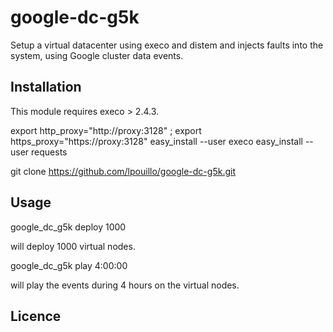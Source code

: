 # google-dc-g5k

Setup a virtual datacenter using execo and distem and injects faults into the system, 
using Google cluster data events. 


## Installation

This module requires execo > 2.4.3.
  
  export http_proxy="http://proxy:3128" ; export https_proxy="https://proxy:3128" 
  easy_install --user execo
  easy_install --user requests
  
  git clone https://github.com/lpouillo/google-dc-g5k.git
  

## Usage

  google_dc_g5k deploy 1000
  
will deploy 1000 virtual nodes.

  google_dc_g5k play 4:00:00
  
will play the events during 4 hours on the virtual nodes.
 

## Licence 
